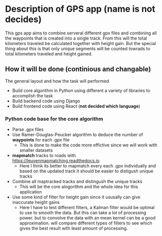 # Description of GPS app (name is not decides)

This gps app aims to combine serveral different gpx files and combining all the
waypoints that is created into a single track. From this will the total
kilometers traveled be calculated together with height gain. But the special
thing about this is that only unique segments will be counted towrads to total
kilometers traveled and height gained.

## How it will be done (continious and changable)

The general layout and how the task will performed
* Build core algorithm in Python using different a variety of libraries to accomplish the task
* Build backend code using Django
* Build frontend code using React (**not decided which language**)
### Python code base for the core algorithm

* Parse .gpx files
* Use Ramer-Douglas-Peucker algorithm to deduce the number of **waypoints** for
each .gpx file
    * This is done to make the code more effictive since we will work with 
    smaller datasets 
* **mapmatch** tracks to roads with https://leuvenmapmatching.readthedocs.io
    * Here I think its better to mapmatch every each .gpx individually and based 
    on the updated track it should be easier to distigush unique tracks
* Combine all maptracked tracks and distingush the unique tracks
    * This will be the core alogorithm and the whole idea for this application
* Use some kind of filter for height gain since it ususally can give inaccurate
height gains
    * Here I have to test different filters, a Kalman filter would be optimal to
    use to smooth the data. But this can take a lot of processing power.
    but to convolve the data with an mean kernel can be a good approximation.
    will compare different types of filters to see which gives the best result
    with least amount of processing.
